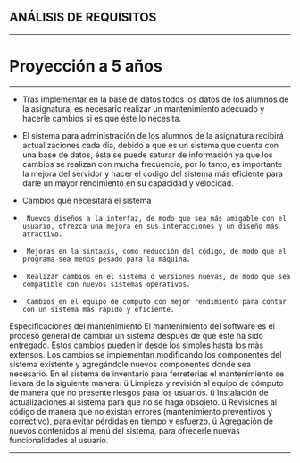 **ANÁLISIS DE REQUISITOS**
---
---
# Proyección a 5 años

---

* Tras implementar en la base de datos todos los datos de los alumnos de la asignatura, es necesario realizar un mantenimiento adecuado y hacerle cambios si es que éste lo necesita.

* El sistema para administración de los alumnos de la asignatura recibirá actualizaciones cada día, debido a que es un sistema que cuenta con una base de datos, ésta se puede saturar de información ya que los cambios se realizan con mucha frecuencia, por lo tanto, es importante la mejora del servidor y hacer el codigo del sistema más eficiente para darle un mayor rendimiento en su capacidad y velocidad.

* Cambios que necesitará el sistema
*      Nuevos diseños a la interfaz, de modo que sea más amigable con el usuario, ofrezca una mejora en sus interacciones y un diseño más atractivo.
*      Mejoras en la sintaxis, como reducción del código, de modo que el programa sea menos pesado para la máquina.
*      Realizar cambios en el sistema o versiones nuevas, de modo que sea compatible con nuevos sistemas operativos.
*      Cambios en el equipo de cómputo con mejor rendimiento para contar con un sistema más rápido y eficiente.
Especificaciones del mantenimiento
El mantenimiento del software es el proceso general de cambiar un sistema después de que éste ha sido entregado. Estos cambios pueden ir desde los simples hasta los más extensos. Los cambios se implementan modificando los componentes del sistema existente y agregándole nuevos componentes donde sea necesario.
En el sistema de inventario para ferreterías el mantenimiento se llevara de la siguiente manera:
ü  Limpieza y revisión al equipo de cómputo de manera que no presente riesgos para los usuarios.
ü  Instalación de actualizaciones al sistema para que no se haga obsoleto.
ü  Revisiones al código de manera que no existan errores (mantenimiento preventivos y correctivo), para evitar pérdidas en tiempo y esfuerzo.
ü  Agregación de nuevos contenidos al menú del sistema, para ofrecerle nuevas funcionalidades al usuario.


---
